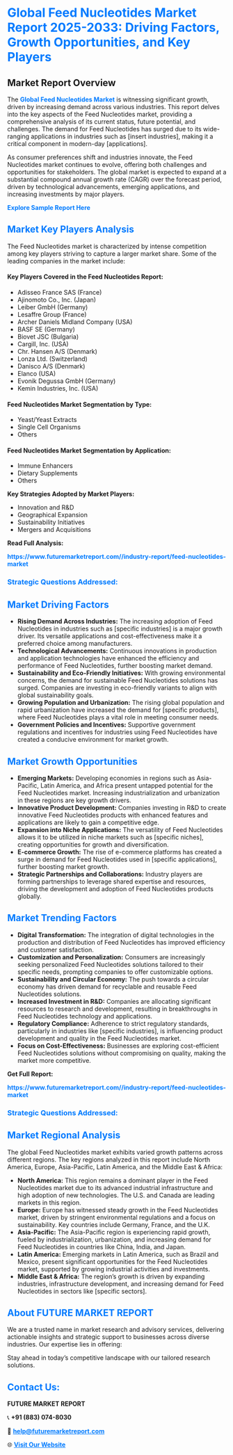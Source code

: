 <h1 style="color: #007BFF;">Global Feed Nucleotides Market Report 2025-2033: Driving Factors, Growth Opportunities, and Key Players</h1>

<section id="overview">
<h2>Market Report Overview</h2>
<p>The <a href="https://www.futuremarketreport.com//industry-report/feed-nucleotides-market" style="color: #007BFF; text-decoration: none;"><strong>Global Feed Nucleotides Market</strong></a> is witnessing significant growth, driven by increasing demand across various industries. This report delves into the key aspects of the Feed Nucleotides market, providing a comprehensive analysis of its current status, future potential, and challenges. The demand for Feed Nucleotides has surged due to its wide-ranging applications in industries such as [insert industries], making it a critical component in modern-day [applications].</p>
<p>As consumer preferences shift and industries innovate, the Feed Nucleotides market continues to evolve, offering both challenges and opportunities for stakeholders. The global market is expected to expand at a substantial compound annual growth rate (CAGR) over the forecast period, driven by technological advancements, emerging applications, and increasing investments by major players.</p>
</section>

<section id="overview">
<p><a href="https://www.futuremarketreport.com//request-sample/reportId=55560" style="color: #007BFF; text-decoration: none;"><strong>Explore Sample Report Here</strong></a></p>
</section>

<section id="key-players">
<h2 style="color: #007BFF;">Market Key Players Analysis</h2>
<p>The Feed Nucleotides market is characterized by intense competition among key players striving to capture a larger market share. Some of the leading companies in the market include:</p>
<h4>Key Players Covered in the Feed Nucleotides Report:</h4>
<ul><li>Adisseo France SAS (France)</li><li>Ajinomoto Co., Inc. (Japan)</li><li>Leiber GmbH (Germany)</li><li>Lesaffre Group (France)</li><li>Archer Daniels Midland Company (USA)</li><li>BASF SE (Germany)</li><li>Biovet JSC (Bulgaria)</li><li>Cargill, Inc. (USA)</li><li>Chr. Hansen A/S (Denmark)</li><li>Lonza Ltd. (Switzerland)</li><li>Danisco A/S (Denmark)</li><li>Elanco (USA)</li><li>Evonik Degussa GmbH (Germany)</li><li>Kemin Industries, Inc. (USA)</li></ul>
<h4>Feed Nucleotides Market Segmentation by Type:</h4>
<ul><li>Yeast/Yeast Extracts</li><li>Single Cell Organisms</li><li>Others</li></ul>

<h4>Feed Nucleotides Market Segmentation by Application:</h4>
<ul><li>Immune Enhancers</li><li>Dietary Supplements</li><li>Others</li></ul>
<p><strong>Key Strategies Adopted by Market Players:</strong></p>
<ul>
<li>Innovation and R&D</li>
<li>Geographical Expansion</li>
<li>Sustainability Initiatives</li>
<li>Mergers and Acquisitions</li>
</ul>
</section>

<section>
<p><strong>Read Full Analysis: </strong></p><a href="https://www.futuremarketreport.com//industry-report/feed-nucleotides-market" style="color: #007BFF; text-decoration: none;"><strong>https://www.futuremarketreport.com//industry-report/feed-nucleotides-market</strong></a>
<h3 style="color: #007BFF;">Strategic Questions Addressed:</h3>
</section>

<section id="driving-factors">
<h2 style="color: #007BFF;">Market Driving Factors</h2>
<ul>
<li><strong>Rising Demand Across Industries:</strong> The increasing adoption of Feed Nucleotides in industries such as [specific industries] is a major growth driver. Its versatile applications and cost-effectiveness make it a preferred choice among manufacturers.</li>
<li><strong>Technological Advancements:</strong> Continuous innovations in production and application technologies have enhanced the efficiency and performance of Feed Nucleotides, further boosting market demand.</li>
<li><strong>Sustainability and Eco-Friendly Initiatives:</strong> With growing environmental concerns, the demand for sustainable Feed Nucleotides solutions has surged. Companies are investing in eco-friendly variants to align with global sustainability goals.</li>
<li><strong>Growing Population and Urbanization:</strong> The rising global population and rapid urbanization have increased the demand for [specific products], where Feed Nucleotides plays a vital role in meeting consumer needs.</li>
<li><strong>Government Policies and Incentives:</strong> Supportive government regulations and incentives for industries using Feed Nucleotides have created a conducive environment for market growth.</li>
</ul>
</section>

<section id="growth-opportunities">
<h2 style="color: #007BFF;">Market Growth Opportunities</h2>
<ul>
<li><strong>Emerging Markets:</strong> Developing economies in regions such as Asia-Pacific, Latin America, and Africa present untapped potential for the Feed Nucleotides market. Increasing industrialization and urbanization in these regions are key growth drivers.</li>
<li><strong>Innovative Product Development:</strong> Companies investing in R&D to create innovative Feed Nucleotides products with enhanced features and applications are likely to gain a competitive edge.</li>
<li><strong>Expansion into Niche Applications:</strong> The versatility of Feed Nucleotides allows it to be utilized in niche markets such as [specific niches], creating opportunities for growth and diversification.</li>
<li><strong>E-commerce Growth:</strong> The rise of e-commerce platforms has created a surge in demand for Feed Nucleotides used in [specific applications], further boosting market growth.</li>
<li><strong>Strategic Partnerships and Collaborations:</strong> Industry players are forming partnerships to leverage shared expertise and resources, driving the development and adoption of Feed Nucleotides products globally.</li>
</ul>
</section>

<section id="trending-factors">
<h2 style="color: #007BFF;">Market Trending Factors</h2>
<ul>
<li><strong>Digital Transformation:</strong> The integration of digital technologies in the production and distribution of Feed Nucleotides has improved efficiency and customer satisfaction.</li>
<li><strong>Customization and Personalization:</strong> Consumers are increasingly seeking personalized Feed Nucleotides solutions tailored to their specific needs, prompting companies to offer customizable options.</li>
<li><strong>Sustainability and Circular Economy:</strong> The push towards a circular economy has driven demand for recyclable and reusable Feed Nucleotides solutions.</li>
<li><strong>Increased Investment in R&D:</strong> Companies are allocating significant resources to research and development, resulting in breakthroughs in Feed Nucleotides technology and applications.</li>
<li><strong>Regulatory Compliance:</strong> Adherence to strict regulatory standards, particularly in industries like [specific industries], is influencing product development and quality in the Feed Nucleotides market.</li>
<li><strong>Focus on Cost-Effectiveness:</strong> Businesses are exploring cost-efficient Feed Nucleotides solutions without compromising on quality, making the market more competitive.</li>
</ul>
</section>

<section>
<p><strong>Get Full Report: </strong></p><a href="https://www.futuremarketreport.com//industry-report/feed-nucleotides-market" style="color: #007BFF; text-decoration: none;"><strong>https://www.futuremarketreport.com//industry-report/feed-nucleotides-market</strong></a>
<h3 style="color: #007BFF;">Strategic Questions Addressed:</h3>
</section>


<section id="regional-analysis">
<h2 style="color: #007BFF;">Market Regional Analysis</h2>
<p>The global Feed Nucleotides market exhibits varied growth patterns across different regions. The key regions analyzed in this report include North America, Europe, Asia-Pacific, Latin America, and the Middle East & Africa:</p>
<ul>
<li><strong>North America:</strong> This region remains a dominant player in the Feed Nucleotides market due to its advanced industrial infrastructure and high adoption of new technologies. The U.S. and Canada are leading markets in this region.</li>
<li><strong>Europe:</strong> Europe has witnessed steady growth in the Feed Nucleotides market, driven by stringent environmental regulations and a focus on sustainability. Key countries include Germany, France, and the U.K.</li>
<li><strong>Asia-Pacific:</strong> The Asia-Pacific region is experiencing rapid growth, fueled by industrialization, urbanization, and increasing demand for Feed Nucleotides in countries like China, India, and Japan.</li>
<li><strong>Latin America:</strong> Emerging markets in Latin America, such as Brazil and Mexico, present significant opportunities for the Feed Nucleotides market, supported by growing industrial activities and investments.</li>
<li><strong>Middle East & Africa:</strong> The region’s growth is driven by expanding industries, infrastructure development, and increasing demand for Feed Nucleotides in sectors like [specific sectors].</li>
</ul>
</section>

<footer>
<h2 style="color: #007BFF;">About FUTURE MARKET REPORT</h2>
<p>We are a trusted name in market research and advisory services, delivering actionable insights and strategic support to businesses across diverse industries. Our expertise lies in offering:</p>

<p>Stay ahead in today’s competitive landscape with our tailored research solutions.</p>

<h2 style="color: #007BFF;">Contact Us:</h2>
<p><strong>FUTURE MARKET REPORT</strong></p>
<p>📞 <strong>+91 (883) 074-8030</strong></p>
<p>📧 <strong><a href="mailto:help@futuremarketreport.com" style="color: #007BFF;">help@futuremarketreport.com</a></strong></p>
<p>🌐 <strong><a href="https://www.futuremarketreport.com/" style="color: #007BFF;">Visit Our Website</a></strong></p>
</footer>